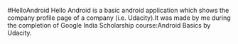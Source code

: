 #HelloAndroid
Hello Android is a basic android application which shows the company profile page of a company (i.e. Udacity).It was made by me during the completion of Google India Scholarship course:Android Basics by Udacity. 

